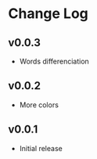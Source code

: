 # Change Log

## v0.0.3

- Words differenciation

## v0.0.2

- More colors

## v0.0.1

- Initial release
